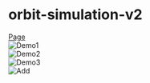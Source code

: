 # orbit-simulation-v2
[Page](https://rodolfoinfantini.github.io/orbit-simulation-v2/)
<br>
![Demo1](/screenshots/demo.png)
<br>
![Demo2](/screenshots/demo2.png)
<br>
![Demo3](/screenshots/demo3.png)
<br>
![Add](/screenshots/add.png)
